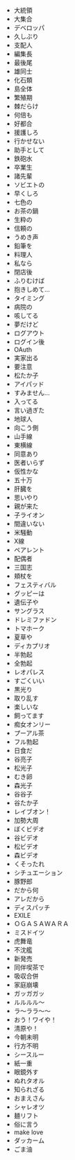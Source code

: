 * 大統領
* 大集合
* デベロッパ
* 久しぶり
* 支配人
* 編集長
* 最後尾
* 雄同士
* 化石類
* 島全体
* 繁殖期
* 棘だらけ
* 何倍も
* 好都合
* 援護しろ
* 行かせない
* 助手として
* 鉄砲水
* 卒業生
* 諸先輩
* ソビエトの
* 早くしろ
* 七色の
* お茶の鍋
* 生粋の
* 信頼の
* うめき声
* 鉛筆を
* 料理人
* 私なら
* 閉店後
* ふりむけば
* 抱きしめて...
* タイミング
* 病院の
* 咳してる
* 夢だけど
* ログアウト
* ログイン後
* OAuth
* 実家出る
* 要注意
* 松たか子
* アイパッド
* すみません…
* 入ってる
* 言い過ぎた
* 地球人
* 向こう側
* 山手線
* 東横線
* 同意あり
* 医者いらず
* 仮性かな
* 五十万
* 肝臓を
* 思いやり
* 親が来た
* 子ライオン
* 間違いない
* 米騒動
* X線
* ペアレント
* 配偶者
* 三国志
* 頬杖を
* フェスティバル
* グッピーは
* 遺伝子や
* サングラス
* ドレミファドン
* トマホーク
* 夏草や
* ディカプリオ
* 半勃起
* 全勃起
* レオパレス
* すごくいい
* 黒光り
* 取り乱す
* 楽しいな
* 飼ってます
* 痴女オンリー
* プーアル茶
* フル勃起
* 日食だ
* 谷亮子
* 松光子
* むき卵
* 森光子
* 谷谷子
* 谷たか子
* レイブオン！
* 加勢大周
* ぼくビデオ
* 谷ビデオ
* 松ビデオ
* 森ビデオ
* くそったれ
* シチュエーション
* 豚野郎
* だから何
* アレだから
* ディスパッチ
* EXILE
* ＯＧＡＳＡＷＡＲＡ
* ミスドイツ
* 虎舞竜
* 不沈艦
* 新発売
* 同伴喫茶で
* 吸収合併
* 家庭崩壊
* ガッガガッ
* ルルルル〜
* ラ〜ララ〜〜
* おう！ワイや！
* 清原や！
* 今朝未明
* 行方不明
* シースルー
* 紙一重
* 眼鏡外す
* ぬれタオル
* 知られざる
* おまえさん
* シャレオツ
* 麺リフト
* 俗に言う
* make love
* ダッカーム
* ごま油

